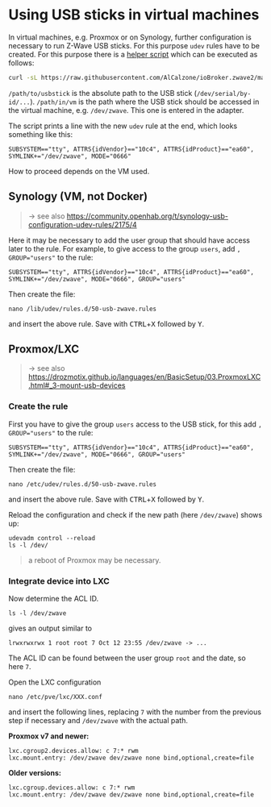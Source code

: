# Using USB sticks in virtual machines

In virtual machines, e.g. Proxmox or on Synology, further configuration is necessary to run Z-Wave USB sticks. For this purpose `udev` rules have to be created. For this purpose there is a [helper script](https://raw.githubusercontent.com/AlCalzone/ioBroker.zwave2/master/docs/udev.sh) which can be executed as follows:

```bash
curl -sL https://raw.githubusercontent.com/AlCalzone/ioBroker.zwave2/master/docs/udev.sh | bash -s -- /pfad/to/usbstick /pfad/in/the/vm
```

`/path/to/usbstick` is the absolute path to the USB stick (`/dev/serial/by-id/...`).
`/path/in/vm` is the path where the USB stick should be accessed in the virtual machine, e.g. `/dev/zwave`. This one is entered in the adapter.

The script prints a line with the new `udev` rule at the end, which looks something like this:

```
SUBSYSTEM=="tty", ATTRS{idVendor}=="10c4", ATTRS{idProduct}=="ea60", SYMLINK+="/dev/zwave", MODE="0666"
```

How to proceed depends on the VM used.

## Synology (VM, not Docker)

> → see also https://community.openhab.org/t/synology-usb-configuration-udev-rules/2175/4

Here it may be necessary to add the user group that should have access later to the rule. For example, to give access to the group `users`, add `, GROUP="users"` to the rule:

```
SUBSYSTEM=="tty", ATTRS{idVendor}=="10c4", ATTRS{idProduct}=="ea60", SYMLINK+="/dev/zwave", MODE="0666", GROUP="users"
```

Then create the file:

```
nano /lib/udev/rules.d/50-usb-zwave.rules
```

and insert the above rule. Save with <kbd>CTRL</kbd>+<kbd>X</kbd> followed by <kbd>Y</kbd>.

## Proxmox/LXC

> → see also https://drozmotix.github.io/languages/en/BasicSetup/03.ProxmoxLXC.html#_3-mount-usb-devices

### Create the rule

First you have to give the group `users` access to the USB stick, for this add `, GROUP="users"` to the rule:

```
SUBSYSTEM=="tty", ATTRS{idVendor}=="10c4", ATTRS{idProduct}=="ea60", SYMLINK+="/dev/zwave", MODE="0666", GROUP="users"
```

Then create the file:

```
nano /etc/udev/rules.d/50-usb-zwave.rules
```

and insert the above rule. Save with <kbd>CTRL</kbd>+<kbd>X</kbd> followed by <kbd>Y</kbd>.

Reload the configuration and check if the new path (here `/dev/zwave`) shows up:

```
udevadm control --reload
ls -l /dev/
```

> a reboot of Proxmox may be necessary.

### Integrate device into LXC

Now determine the ACL ID.

```
ls -l /dev/zwave
```

gives an output similar to

```
lrwxrwxrwx 1 root root 7 Oct 12 23:55 /dev/zwave -> ...
```

The ACL ID can be found between the user group `root` and the date, so here `7`.

Open the LXC configuration

```
nano /etc/pve/lxc/XXX.conf
```

and insert the following lines, replacing `7` with the number from the previous step if necessary and `/dev/zwave` with the actual path.

**Proxmox v7 and newer:**

```
lxc.cgroup2.devices.allow: c 7:* rwm
lxc.mount.entry: /dev/zwave dev/zwave none bind,optional,create=file
```

**Older versions:**

```
lxc.cgroup.devices.allow: c 7:* rwm
lxc.mount.entry: /dev/zwave dev/zwave none bind,optional,create=file
```
